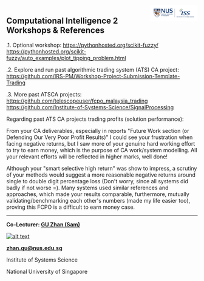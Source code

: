 <img align="right" src='nus-iss-logo.jpg' width=25%>

## Computational Intelligence 2 Workshops & References

.1. Optional workshop:
https://pythonhosted.org/scikit-fuzzy/
https://pythonhosted.org/scikit-fuzzy/auto_examples/plot_tipping_problem.html

.2. Explore and run past algorithmic trading system (ATS) CA project:
https://github.com/IRS-PM/Workshop-Project-Submission-Template-Trading

.3. More past ATSCA projects:
https://github.com/telescopeuser/fcpo_malaysia_trading
https://github.com/Institute-of-Systems-Science/SignalProcessing

Regarding past ATS CA projects trading profits (solution performance):

From your CA deliverables, especially in reports "Future Work section (or Defending Our Very Poor Profit Results)" I could see your frustration when facing negative returns, but I saw more of your genuine hard working effort to try to earn money, which is the purpose of CA work/system modelling. All your relevant efforts will be reflected in higher marks, well done!

Although your "smart selective high return" was show to impress, a scrutiny of your methods would suggest a more reasonable negative returns around single to double digit percentage loss (Don't worry, since all systems did badly if not worse =). Many systems used similar references and approaches, which made your results comparable, furthermore, mutually validating/benchmarking each other's numbers (made my life easier too), proving this FCPO is a difficult to earn money case.

---

**Co-Lecturer: [GU Zhan (Sam)](https://www.iss.nus.edu.sg/about-us/staff/detail/201/GU%20Zhan "GU Zhan (Sam)")**

[![alt text](https://www.iss.nus.edu.sg/images/default-source/About-Us/7.6.1-teaching-staff/sam-website.tmb-.png "Let's check Sam' profile page")](https://www.iss.nus.edu.sg/about-us/staff/detail/201/GU%20Zhan)

**zhan.gu@nus.edu.sg**

Institute of Systems Science

National University of Singapore

